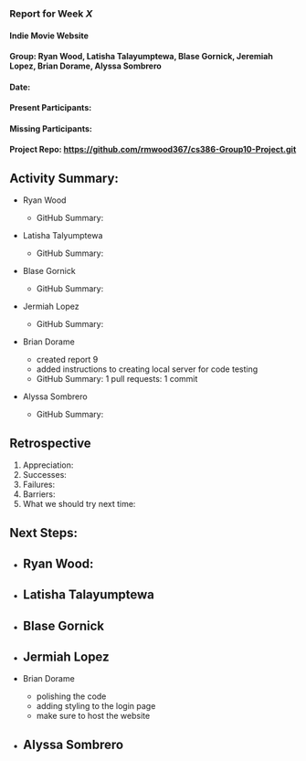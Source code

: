### Report for Week *X*

#### Indie Movie Website
#### Group: Ryan Wood, Latisha Talayumptewa, Blase Gornick, Jeremiah Lopez, Brian Dorame, Alyssa Sombrero
#### Date: 
#### Present Participants: 
#### Missing Participants: 
#### Project Repo: https://github.com/rmwood367/cs386-Group10-Project.git

## Activity Summary:
* Ryan Wood
    - GitHub Summary:

* Latisha Talyumptewa
    - GitHub Summary:

* Blase Gornick
    - GitHub Summary:

* Jermiah Lopez
    - GitHub Summary:

* Brian Dorame
    - created report 9
    - added instructions to creating local server for code testing
    - GitHub Summary: 1 pull requests: 1 commit

* Alyssa Sombrero
    - GitHub Summary:

## Retrospective
1. Appreciation:
2. Successes:
3. Failures:
4. Barriers:
5. What we should try next time:

## Next Steps:
* Ryan Wood:
    -

* Latisha Talayumptewa
    -

* Blase Gornick
    -

* Jermiah Lopez
    -

* Brian Dorame
    - polishing the code
    - adding styling to the login page
    - make sure to host the website

* Alyssa Sombrero
    -
